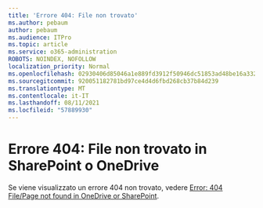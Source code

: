 ```yaml
---
title: 'Errore 404: File non trovato'
ms.author: pebaum
author: pebaum
ms.audience: ITPro
ms.topic: article
ms.service: o365-administration
ROBOTS: NOINDEX, NOFOLLOW
localization_priority: Normal
ms.openlocfilehash: 02930406d85046a1e889fd3912f50946dc51853ad48be16a3320611d943a0d8d
ms.sourcegitcommit: 920051182781bd97ce4d4d6fbd268cb37b84d239
ms.translationtype: MT
ms.contentlocale: it-IT
ms.lasthandoff: 08/11/2021
ms.locfileid: "57889930"
---
```

# <a name="error-404-file-not-found-in-sharepoint-or-onedrive"></a>Errore 404: File non trovato in SharePoint o OneDrive

Se viene visualizzato un errore 404 non trovato, vedere [Error: 404 File/Page not found in OneDrive or SharePoint](https://docs.microsoft.com/sharepoint/troubleshoot/administration/error-404-onedrive-sharepoint).